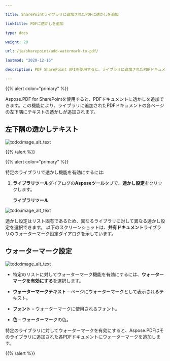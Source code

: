 ```yaml
---

title: SharePointライブラリに追加されたPDFに透かしを追加

linktitle: PDFに透かしを追加

type: docs

weight: 20

url: /ja/sharepoint/add-watermark-to-pdf/

lastmod: "2020-12-16"

description: PDF SharePoint APIを使用すると、ライブラリに追加されたPDFドキュメントに透かしを追加できます。

---
```




{{% alert color="primary" %}}



Aspose.PDF for SharePointを使用すると、PDFドキュメントに透かしを追加できます。この機能により、ライブラリに追加されたPDFドキュメントの各ページの左下隅にテキストの透かしが追加されます。



## **左下隅の透かしテキスト**



![todo:image_alt_text](add-watermark-to-pdf_1.jpg)



{{% /alert %}}



{{% alert color="primary" %}}



特定のライブラリで透かし機能を有効にするには:



1. **ライブラリツール**ダイアログの**Asposeツール**タブで、**透かし設定**をクリックします。



   **ライブラリツール**



![todo:image_alt_text](add-watermark-to-pdf_2.jpg)



透かし設定はリスト固有であるため、異なるライブラリに対して異なる透かし設定を選択できます。 以下のスクリーンショットは、**共有ドキュメント**ライブラリのウォーターマーク設定ダイアログを示しています。



## **ウォーターマーク設定**



![todo:image_alt_text](add-watermark-to-pdf_3.jpg)



- 特定のリストに対してウォーターマーク機能を有効にするには、**ウォーターマークを有効にする**を選択します。

- **ウォーターマークテキスト** – ページにウォーターマークとして表示されるテキスト。

- **フォント** – ウォーターマークに使用されるフォント。

- **色** – ウォーターマークの色。



特定のライブラリに対してウォーターマークを有効にすると、Aspose.PDFはそのライブラリに追加された各PDFドキュメントにウォーターマークを追加します。



{{% /alert %}}